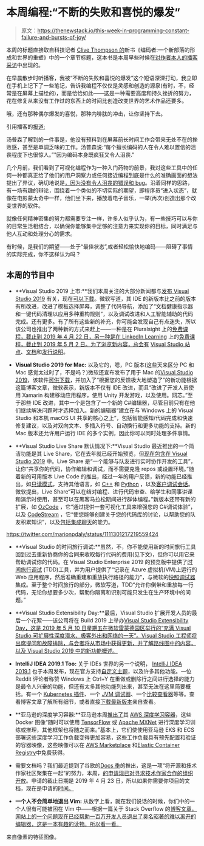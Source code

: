 # 本周编程:“不断的失败和喜悦的爆发”

> 原文：<https://thenewstack.io/this-week-in-programming-constant-failure-and-bursts-of-joy/>

本周的标题直接取自科技记者 [Clive Thompson 的](https://www.clivethompson.net/bio)新书《编码者:一个新部落的形成和世界的重塑》中的一个章节标题，这本书是本周早些时候在[对作者本人的播客采访](https://thenewstack.io/clive-thompson-on-software-developers-remaking-the-world/)中出现的。

在早晨散步时听播客，我被“不断的失败和喜悦的爆发”这个短语深深打动，我立即在手机上记下了一些笔记，告诉我编程不仅仅是灵感和创造的源泉(有时，不，经常是在屏幕上描绘的)，而是恰恰如此——这是一种需要高度和持久挫折的努力，花在修复从来没有工作过的东西上的时间比创造改变世界的艺术作品还要多。

哦，还有那种偶尔爆发的喜悦，那种内啡肽的冲击，让你坚持下去。

引用播客的[报道:](/clive-thompson-on-software-developers-remaking-the-world/)

汤普森了解到的一件事是，他没有预料到在屏幕前长时间工作会带来无处不在的挫败感，甚至是单调乏味的工作。汤普森说:“每个擅长编码的人在令人难以置信的沮丧程度下也很惊人。”"因为编码本身既疯狂又令人沮丧."

几个月前，我们看到了可视化编程作为一种入门药物的前景，我对这些工具中的任何一种都真正给了他们的用户洞察力或任何接近编程到底是什么的准确画面的想法提出了异议，确切地说是[，因为没有令人沮丧的错误和 bug](https://thenewstack.io/this-week-in-programming-the-bug-free-lie-of-visual-programming/)。沿着同样的思路，有一场有趣的辩论，围绕着一个类似的不切实际的期望，即程序员“进入状态”，就像在电影蒙太奇中一样，他们坐下来，播放着电子音乐，一举(再次)创造出那个改变世界的软件。

就像任何精神密集的努力都需要专注一样，许多人似乎认为，有一些技巧可以与你的日常生活相结合，以确保你能够集中足够的注意力来实现你的目标，同时满足与他人互动和处理分心的需求。

有时候，是我们的期望——处于“最佳状态”,或者轻松愉快地编码——阻碍了事情的实际完成，你不这样认为吗？

## 本周的节目中

*   **Visual Studio 2019 上市:**我们本周关注的大部分新闻都与[发布 Visual Studio 2019](https://devblogs.microsoft.com/visualstudio/visual-studio-2019-code-faster-work-smarter-create-the-future/) 有关，现在[可以下载](https://visualstudio.microsoft.com/downloads/)。微软写道，其 IDE 的新版本比之前的版本有所改进，改进了模板选择屏幕，调整了代码导航，添加了“文档健康指示器和一键代码清理以应用多种重构规则”，以及调试改进和人工智能辅助的代码完成。还有更多。有了所有这些新的补充，你可能会发现自己有点迷失，所以该公司也推出了两种新的方式来赶上——一种是在 Pluralsight 上的[免费课程，截止到 2019 年 4 月 22 日，另一种是在 LinkedIn Learning](https://go.microsoft.com/fwlink/?linkid=2084935) 上的[免费课程，截止到 2019 年 5 月 2 日。为了浏览新内容，总会有](https://go.microsoft.com/fwlink/?linkid=2084757) [Visual Studio 站点](https://visualstudio.microsoft.com/vs/whatsnew/)、[文档](https://docs.microsoft.com/visualstudio/ide/whats-new-visual-studio-2019)和[发行说明](https://docs.microsoft.com/visualstudio/releases/2019/release-notes)。
*   **Visual Studio 2019 for Mac:** 以及它的，嗯，PC 版本(这些天来区分 PC 和 Mac 感觉太过时了，不是吗？)微软还宣布发布了用于 Mac 的[Visual Studio 2019](https://devblogs.microsoft.com/visualstudio/visual-studio-2019-for-mac-is-now-available/)，该软件[可供下载](https://aka.ms/vs4mac)，并加入了“根据您的反馈极大地塑造了”的新功能根据这篇博客文章，微软表示，新版本不仅有 IDE 改进，而且“改进了开发人员使用 Xamarin 构建移动应用程序，使用 Unity 开发游戏，以及使用。网芯。”至于那些 IDE 改进，其中一个是包含了一个新的 C#编辑器，尽管目前只有在他们继续解决问题时才选择加入。新的编辑器“建立在与 Windows 上的 Visual Studio 和本机 macOS UI 共享的核心之上”，包括智能感知/代码完成和快速修复建议，以及对双向文本、多插入符号、自动换行和更多功能的支持。新的 Mac 版本还允许用户运行 IDE 的多个实例，因此你可以同时处理多件事情。

*   **Visual Studio Live Share 默认情况下:**Visual Studio 最近推出的一个简洁功能是其 Live Share，它在去年就已经开始预览，但[现在包含在 Visual Studio 2019](https://devblogs.microsoft.com/visualstudio/live-share-now-included-with-visual-studio-2019/) 中。Live Share 是“一个能够与队友进行实时协作开发的工具”，让你“共享你的代码，协作编辑和调试，而不需要克隆 repos 或设置环境。”随着新的可用版本 Live Code 的推出，经过一年的用户反馈，新的功能已经推出，如[只读模式](https://github.com/MicrosoftDocs/live-share/issues/55)，支持其他语言，如 [C++](https://aka.ms/cppliveshare) 和 [Python](https://devblogs.microsoft.com/python/python-in-visual-studio-code-march-2019-release/) ，以及[客户调试会话](https://github.com/MicrosoftDocs/live-share/issues/32)。微软提出，Live Share“可以在结对编程、进行代码审查、给学生和同事讲课和演示时使用，甚至可以在黑客马拉松期间进行群体编程。”新版本还带有新的扩展，如 [OzCode](https://www.oz-code.com/) ，它“通过提供一套可视化工具来增强您的 C#调试体验”，以及 [CodeStream](https://www.codestream.com/) ，它“使您能够创建关于您的代码库的讨论，以帮助您的队友积累知识”，以及[包括集成聊天](https://github.com/MicrosoftDocs/live-share/issues/69)的能力。

https://twitter.com/marionpdaly/status/1111301217219559424

*   **Visual Studio 的时间旅行调试:**虽然，不，你不能使用新的时间旅行工具回到过去重新协商你的合同来收取每行代码的费用(见下文)，但你可以用它来帮助调试你的代码。在 Visual Studio Enterprise 2019 的预览版中提供了[时间旅行调试](https://devblogs.microsoft.com/visualstudio/introducing-time-travel-debugging-for-visual-studio-enterprise-2019/) (TDD)工具，并为用户提供了“记录在 Azure 虚拟机(VM)上运行的 Web 应用程序，然后准确重建和重放执行路径的能力”，与微软的[快照调试器](https://devblogs.microsoft.com/visualstudio/debug-your-live-apps-running-in-azure-virtual-machines-and-azure-kubernetes/)集成。至于整个时间旅行的部分，微软写道，TDD“允许你倒带和重放每一行代码，无论你想要多少次，帮助你隔离和识别可能只发生在生产环境中的问题。”
*   **Visual Studio Extensibility Day:**最后，Visual Studio 扩展开发人员的最后一个花絮——该公司将在 Build 2019 上举办[Visual Studio Extensibility Day，这是 2019 年 5 月 10 日星期五在微软雷蒙德园区举行的“充满 Visual Studio 可扩展性深度潜水、极客外出和网络的一天”。Visual Studio 工程师将出席提问和故障排除，与会者将从市场中获得更新，并了解路线图中的内容，以及 Visual Studio 2019 中的新功能概述。](https://devblogs.microsoft.com/visualstudio/visual-studio-extensibility-day-at-build-2019/)

*   **IntelliJ IDEA 2019.1 Too:** 关于 IDEs 世界的另一个说明， [IntelliJ IDEA 2019.1](https://blog.jetbrains.com/idea/2019/03/intellij-idea-2019-1-is-released-theme-customization-java-12-switch-expressions-debug-inside-docker-containers-and-more/) 也于本周发布，现在官方支持[自定义主题](http://www.jetbrains.org/intellij/sdk/docs/reference_guide/ui_themes/themes_intro.html)，以及许多其他功能。一位 Reddit 评论者称赞 Windows 上 Ctrl+Y 在重做或删除行之间进行选择的能力是最令人兴奋的功能，但还有太多其他功能列出来，甚至无法在这里简要概括。有一个 [Kubernetes 插件](https://www.jetbrains.com/idea/whatsnew/#v2019-1-kubernetes)、一个 [JVM 调试器](https://www.jetbrains.com/idea/whatsnew/#v2019-1-jvm-debugger)、一个[比较查看器](https://www.jetbrains.com/idea/whatsnew/#v2019-1-diff-viewer)等等。查看博客文章了解所有细节，或者直接[下载最新版本](https://www.jetbrains.com/idea/download/)亲自查看。
*   **亚马逊的深度学习容器:**亚马逊本周[推出了](https://aws.amazon.com/blogs/aws/new-aws-deep-learning-containers/)其 [AWS 深度学习容器](https://aws.amazon.com/machine-learning/containers)，这些 Docker 图像“随时可以使用 [TensorFlow](https://www.tensorflow.org/) 或 [Apache MXNet](https://mxnet.apache.org/) 进行深度学习训练或推理，其他框架也将随之而来。”基本上，它们使使用亚马逊 EKS 和 ECS 部署这些深度学习工作负载变得更加容易，这些工作负载具有预先配置和验证的容器映像，这些映像可以在 [AWS Marketplace](https://aws.amazon.com/marketplace) 和[Elastic Container Registry](https://aws.amazon.com/ecr/)中免费获得。
*   需要文档吗？我们最近提到了谷歌的[Docs 季](https://developers.google.com/season-of-docs/)的推出，这是一项“将开源和技术作家社区聚集在一起”的努力，本周，[的申请现已对寻求技术作家合作的组织开放](http://opensource.googleblog.com/2019/04/season-of-docs-org-apps.html)。申请的截止日期是 2019 年 4 月 23 日，所以如果你需要你项目的文档，现在是申请的[时间。](https://forms.gle/axk8AvV561K2cT6S6)
*   **一个人不会简单地退出 Vim:** 从数字上看，就在我们说话的时候，你们中的一个人很有可能被困在 Vim 中——根据一篇关于 Stack Overflow 的[博客文章，网站上的一个问题现在已经帮助一百万开发人员退出了臭名昭著的难以离开的编辑器，这是一本有趣的读物。所以看一看。](https://stackoverflow.blog/2017/05/23/stack-overflow-helping-one-million-developers-exit-vim/)

来自像素的特征图像。

<svg xmlns:xlink="http://www.w3.org/1999/xlink" viewBox="0 0 68 31" version="1.1"><title>Group</title> <desc>Created with Sketch.</desc></svg>